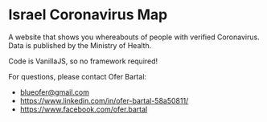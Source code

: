 # Israel Coronavirus Map

A website that shows you whereabouts of people with verified Coronavirus. Data is published by the Ministry of Health.

Code is VanillaJS, so no framework required!

For questions, please contact Ofer Bartal:
* blueofer@gmail.com
* https://www.linkedin.com/in/ofer-bartal-58a50811/
* https://www.facebook.com/ofer.bartal
